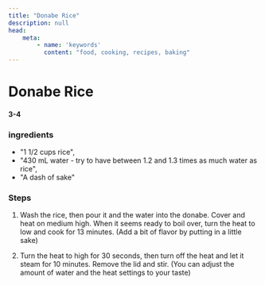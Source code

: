 ```yaml
---
title: "Donabe Rice"
description: null
head:
    meta:
        - name: 'keywords'
          content: "food, cooking, recipes, baking"
---
```


# Donabe Rice
#### 3-4
### ingredients
- "1 1/2 cups rice",
- "430 mL water - try to have between 1.2  and 1.3 times as much water as rice",
- "A dash of sake"

### Steps
1. Wash the rice, then pour it and the water into the donabe. Cover and heat on medium high. When it seems ready to boil over, turn the heat to low and cook for 13 minutes. (Add a bit of flavor by putting in a little sake)
                
 2. Turn the heat to high for 30 seconds, then turn off the heat and let it steam for 10 minutes. Remove the lid and stir. (You can adjust the amount of water and the heat settings to your taste)